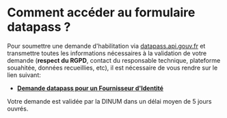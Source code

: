 # Comment accéder au formulaire datapass ?

Pour soumettre une demande d'habilitation via [datapass.api.gouv.fr](https://datapass.api.gouv.fr/) et transmettre toutes les informations nécessaires à la validation de votre demande (**respect du RGPD**, contact du responsable technique, plateforme souahitée, données recueillies, etc), il est nécessaire de vous rendre sur le lien suivant: 

- **[Demande datapass pour un Fournisseur d'Identité](https://datapass.api.gouv.fr/agent-connect-fi)**

Votre demande est validée par la DINUM dans un délai moyen de 5 jours ouvrés.

